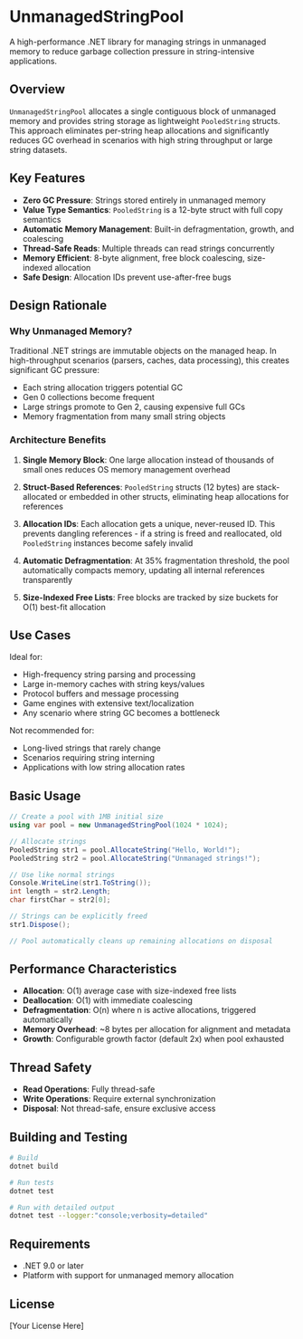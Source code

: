 # UnmanagedStringPool

A high-performance .NET library for managing strings in unmanaged memory to reduce garbage collection pressure in string-intensive applications.

## Overview

`UnmanagedStringPool` allocates a single contiguous block of unmanaged memory and provides string storage as lightweight `PooledString` structs. This approach eliminates per-string heap allocations and significantly reduces GC overhead in scenarios with high string throughput or large string datasets.

## Key Features

- **Zero GC Pressure**: Strings stored entirely in unmanaged memory
- **Value Type Semantics**: `PooledString` is a 12-byte struct with full copy semantics
- **Automatic Memory Management**: Built-in defragmentation, growth, and coalescing
- **Thread-Safe Reads**: Multiple threads can read strings concurrently
- **Memory Efficient**: 8-byte alignment, free block coalescing, size-indexed allocation
- **Safe Design**: Allocation IDs prevent use-after-free bugs

## Design Rationale

### Why Unmanaged Memory?

Traditional .NET strings are immutable objects on the managed heap. In high-throughput scenarios (parsers, caches, data processing), this creates significant GC pressure:
- Each string allocation triggers potential GC
- Gen 0 collections become frequent
- Large strings promote to Gen 2, causing expensive full GCs
- Memory fragmentation from many small string objects

### Architecture Benefits

1. **Single Memory Block**: One large allocation instead of thousands of small ones reduces OS memory management overhead

2. **Struct-Based References**: `PooledString` structs (12 bytes) are stack-allocated or embedded in other structs, eliminating heap allocations for references

3. **Allocation IDs**: Each allocation gets a unique, never-reused ID. This prevents dangling references - if a string is freed and reallocated, old `PooledString` instances become safely invalid

4. **Automatic Defragmentation**: At 35% fragmentation threshold, the pool automatically compacts memory, updating all internal references transparently

5. **Size-Indexed Free Lists**: Free blocks are tracked by size buckets for O(1) best-fit allocation

## Use Cases

Ideal for:
- High-frequency string parsing and processing
- Large in-memory caches with string keys/values
- Protocol buffers and message processing
- Game engines with extensive text/localization
- Any scenario where string GC becomes a bottleneck

Not recommended for:
- Long-lived strings that rarely change
- Scenarios requiring string interning
- Applications with low string allocation rates

## Basic Usage

```csharp
// Create a pool with 1MB initial size
using var pool = new UnmanagedStringPool(1024 * 1024);

// Allocate strings
PooledString str1 = pool.AllocateString("Hello, World!");
PooledString str2 = pool.AllocateString("Unmanaged strings!");

// Use like normal strings
Console.WriteLine(str1.ToString());
int length = str2.Length;
char firstChar = str2[0];

// Strings can be explicitly freed
str1.Dispose();

// Pool automatically cleans up remaining allocations on disposal
```

## Performance Characteristics

- **Allocation**: O(1) average case with size-indexed free lists
- **Deallocation**: O(1) with immediate coalescing
- **Defragmentation**: O(n) where n is active allocations, triggered automatically
- **Memory Overhead**: ~8 bytes per allocation for alignment and metadata
- **Growth**: Configurable growth factor (default 2x) when pool exhausted

## Thread Safety

- **Read Operations**: Fully thread-safe
- **Write Operations**: Require external synchronization
- **Disposal**: Not thread-safe, ensure exclusive access

## Building and Testing

```bash
# Build
dotnet build

# Run tests
dotnet test

# Run with detailed output
dotnet test --logger:"console;verbosity=detailed"
```

## Requirements

- .NET 9.0 or later
- Platform with support for unmanaged memory allocation

## License

[Your License Here]

